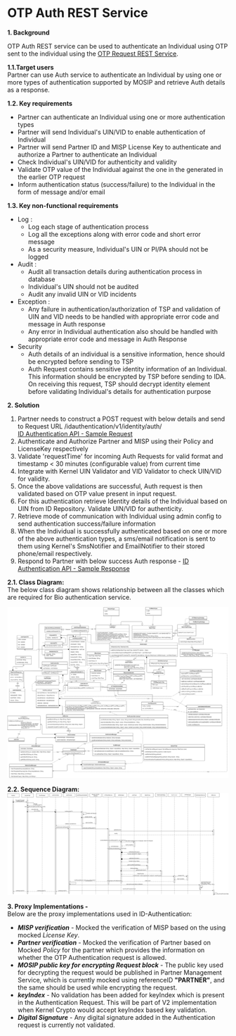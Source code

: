 # OTP Auth REST Service


**1. Background**


OTP Auth REST service can be used to authenticate an Individual using OTP sent to the individual using the [OTP Request REST Service](https://github.com/mosip/mosip/wiki/ID-Authentication-APIs#otp-request-service-public).

**1.1.Target users**  
Partner can use Auth service to authenticate an Individual by using one or more types of authentication supported by MOSIP and retrieve Auth details as a response.


 **1.2. Key requirements**   
-	Partner can authenticate an Individual using one or more authentication types
-	Partner will send Individual's UIN/VID to enable authentication of Individual
-	Partner will send Partner ID and MISP License Key to authenticate and authorize a Partner to authenticate an Individual
-	Check Individual's UIN/VID for authenticity and validity
-	Validate OTP value of the Individual against the one in the generated in the earlier OTP request
-	Inform authentication status (success/failure) to the Individual in the form of message and/or email


**1.3. Key non-functional requirements**   
-	Log :
	-	Log each stage of authentication process
	-	Log all the exceptions along with error code and short error message
	-	As a security measure, Individual's UIN or PI/PA should not be logged
-	Audit :
	-	Audit all transaction details during authentication process in database
	-	Individual's UIN should not be audited
	-	Audit any invalid UIN or VID incidents
-	Exception :
	-	Any failure in authentication/authorization of TSP and validation of UIN and VID needs to be handled with appropriate error code and message in Auth response
	-	Any error in Individual authentication also should be handled with appropriate error code and message in Auth Response 
-	Security
	-	Auth details of an individual is a sensitive information, hence should be encrypted before sending to TSP
	-	Auth Request contains sensitive identity information of an Individual. This information should be encrypted by TSP before sending to IDA. On receiving this request, TSP should decrypt identity element before validating Individual's details for authentication purpose 


**2. Solution**   
1.	Partner needs to construct a POST request with below details and send to Request URL /idauthentication/v1/identity/auth/    
[ID Authentication API - Sample Request](https://github.com/mosip/mosip/wiki/ID-Authentication-APIs#post-idauthenticationv1identityauth)
2.	Authenticate and Authorize Partner and MISP using their Policy and LicenseKey respectively
3.	Validate 'requestTime' for incoming Auth Requests for valid format and timestamp < 30 minutes (configurable value) from current time
4.	Integrate with Kernel UIN Validator and VID Validator to check UIN/VID for validity. 
5.	Once the above validations are successful, Auth request is then validated based on OTP value present in input request.
6.	For this authentication retrieve Identity details of the Individual based on UIN from ID Repository. Validate UIN/VID for authenticity.
7.	Retrieve mode of communication with Individual using admin config to send authentication success/failure information
8.	When the Individual is successfully authenticated based on one or more of the above authentication types, a sms/email notification is sent to them using Kernel's SmsNotifier and EmailNotifier to their stored phone/email respectively.
9.	Respond to Partner with below success Auth response - 
[ID Authentication API - Sample Response](https://github.com/mosip/mosip/wiki/ID-Authentication-APIs#success-response)


**2.1. Class Diagram:**   
The below class diagram shows relationship between all the classes which are required for Bio authentication service.

![OTP Auth Class Diagram](_images/OTP_Auth_Class_Diagram.PNG)

**2.2. Sequence Diagram:**   
![OTP Auth Sequence Diagram](_images/OTP_Auth_Sequence_Diagram.PNG)

**3. Proxy Implementations -**   
Below are the proxy implementations used in ID-Authentication:
- ***MISP verification*** - Mocked the verification of MISP based on the using mocked *License Key*.
- ***Partner verification*** - Mocked the verification of Partner based on Mocked *Policy* for the partner which provides the information on whether the OTP Authentication request is allowed.
- ***MOSIP public key for encrypting Request block*** - The public key used for decrypting the request would be published in Partner Management Service, which is currently mocked using referenceID **"PARTNER"**, and the same should be used while encrypting the request.
- ***keyIndex*** - No validation has been added for keyIndex which is present in the Authentication Request. This will be part of V2 implementation when Kernel Crypto would accept keyIndex based key validation.
- ***Digital Signature*** - Any digital signature added in the Authentication request is currently not validated.
